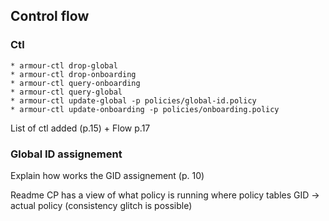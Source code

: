 ## Control flow

### Ctl
    * armour-ctl drop-global
    * armour-ctl drop-onboarding
    * armour-ctl query-onboarding
    * armour-ctl query-global
    * armour-ctl update-global -p policies/global-id.policy
    * armour-ctl update-onboarding -p policies/onboarding.policy

List of ctl added (p.15) + Flow p.17

### Global ID assignement
Explain how works the GID assignement (p. 10)

Readme CP has a view of what policy is running where
policy tables
GID -> actual policy (consistency glitch is possible)